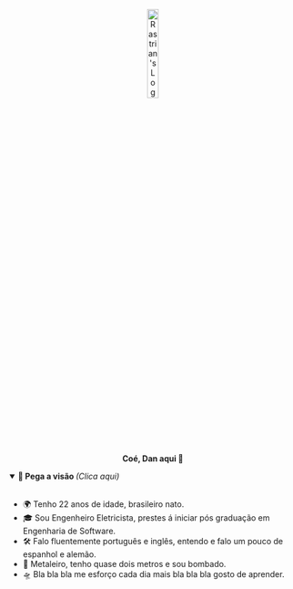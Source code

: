 <p align="center">
  <a href="https://daniellucas.dev" style="text-decoration: none; color: inherit;">
    <img src="https://static.wikia.nocookie.net/hotline-miami/images/d/dc/Untitled-2.png/revision/latest?cb=20150320222759" width="20%" alt="Rastrian's Logo" /><br>
    <b>Coé, Dan aqui 🤘​</b>
  </a>
</p>

<details open="true">
  <summary> <b> 🤔 Pega a visão </b> <i>(Clica aqui)</i> </summary>
  <br>
  <ul>
    <li>🌍 Tenho 22 anos de idade, brasileiro nato.</li>
    <li>🎓 Sou Engenheiro Eletricista, prestes á iniciar pós graduação em Engenharia de Software.</li>
    <li>🛠️ Falo fluentemente português e inglês, entendo e falo um pouco de espanhol e alemão.</li>
    <li>🎼 Metaleiro, tenho quase dois metros e sou bombado.</li>
    <li>🛸 Bla bla bla me esforço cada dia mais bla bla bla gosto de aprender.</li>
  </ul>
</details>
